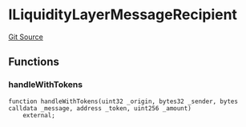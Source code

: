 # ILiquidityLayerMessageRecipient
[Git Source](https://github.com/hyperlane-xyz/hyperlane-monorepo/blob/60f321f452052881dce4e22999022e11fc117456/contracts/interfaces/ILiquidityLayerMessageRecipient.sol)


## Functions
### handleWithTokens


```solidity
function handleWithTokens(uint32 _origin, bytes32 _sender, bytes calldata _message, address _token, uint256 _amount)
    external;
```

